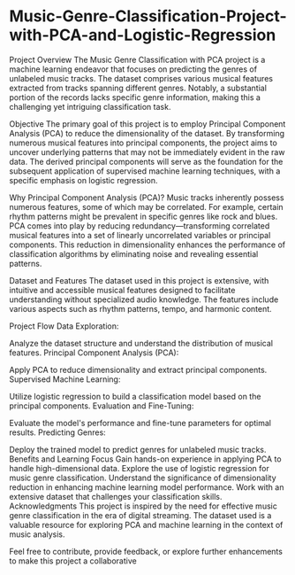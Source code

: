 # Music-Genre-Classification-Project-with-PCA-and-Logistic-Regression
Project Overview
The Music Genre Classification with PCA project is a machine learning endeavor that focuses on predicting the genres of unlabeled music tracks. The dataset comprises various musical features extracted from tracks spanning different genres. Notably, a substantial portion of the records lacks specific genre information, making this a challenging yet intriguing classification task.

Objective
The primary goal of this project is to employ Principal Component Analysis (PCA) to reduce the dimensionality of the dataset. By transforming numerous musical features into principal components, the project aims to uncover underlying patterns that may not be immediately evident in the raw data. The derived principal components will serve as the foundation for the subsequent application of supervised machine learning techniques, with a specific emphasis on logistic regression.

Why Principal Component Analysis (PCA)?
Music tracks inherently possess numerous features, some of which may be correlated. For example, certain rhythm patterns might be prevalent in specific genres like rock and blues. PCA comes into play by reducing redundancy—transforming correlated musical features into a set of linearly uncorrelated variables or principal components. This reduction in dimensionality enhances the performance of classification algorithms by eliminating noise and revealing essential patterns.

Dataset and Features
The dataset used in this project is extensive, with intuitive and accessible musical features designed to facilitate understanding without specialized audio knowledge. The features include various aspects such as rhythm patterns, tempo, and harmonic content.

Project Flow
Data Exploration:

Analyze the dataset structure and understand the distribution of musical features.
Principal Component Analysis (PCA):

Apply PCA to reduce dimensionality and extract principal components.
Supervised Machine Learning:

Utilize logistic regression to build a classification model based on the principal components.
Evaluation and Fine-Tuning:

Evaluate the model's performance and fine-tune parameters for optimal results.
Predicting Genres:

Deploy the trained model to predict genres for unlabeled music tracks.
Benefits and Learning Focus
Gain hands-on experience in applying PCA to handle high-dimensional data.
Explore the use of logistic regression for music genre classification.
Understand the significance of dimensionality reduction in enhancing machine learning model performance.
Work with an extensive dataset that challenges your classification skills.
Acknowledgments
This project is inspired by the need for effective music genre classification in the era of digital streaming. The dataset used is a valuable resource for exploring PCA and machine learning in the context of music analysis.

Feel free to contribute, provide feedback, or explore further enhancements to make this project a collaborative
